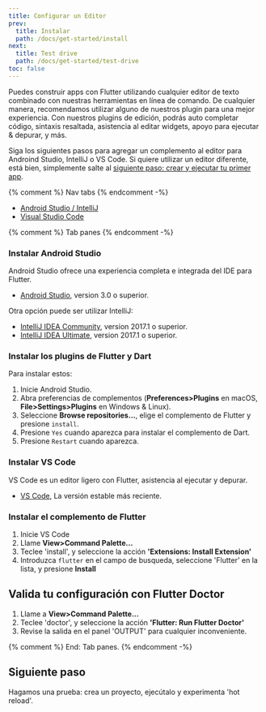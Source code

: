 ```yaml
---
title: Configurar un Editor
prev:
  title: Instalar
  path: /docs/get-started/install
next:
  title: Test drive
  path: /docs/get-started/test-drive
toc: false
---
```


Puedes construir apps con Flutter utilizando cualquier editor de texto combinado con nuestras
herramientas en línea de comando. De cualquier manera, recomendamos utilizar alguno de nuestros 
plugin para una mejor experiencia. Con nuestros plugins de edición, podrás auto completar código, 
sintaxis resaltada, asistencia al editar widgets, apoyo para ejecutar & depurar, y más. 

Siga los siguientes pasos para agregar un complemento al editor para Androind Studio, IntelliJ 
o VS Code. Si quiere utilizar un editor diferente, está bien, simplemente salte al 
[siguiente paso: crear y ejecutar tu primer app](/docs/get-started/test-drive).

{% comment %} Nav tabs {% endcomment -%}
<ul class="nav nav-tabs" id="editor-setup" role="tablist">
  <li class="nav-item">
    <a class="nav-link active" id="androidstudio-tab" href="#androidstudio" role="tab" aria-controls="androidstudio" aria-selected="true">Android Studio / IntelliJ</a>
  </li>
  <li class="nav-item">
    <a class="nav-link" id="vscode-tab" href="#vscode" role="tab" aria-controls="vscode" aria-selected="false">Visual Studio Code</a>
  </li>
</ul>

{% comment %} Tab panes {% endcomment -%}
<div class="tab-content">

<div class="tab-pane active" id="androidstudio" role="tabpanel" aria-labelledby="androidstudio-tab" markdown="1">

### Instalar Android Studio

Android Studio ofrece una experiencia completa e integrada del IDE para Flutter. 

   * [Android Studio]({{site.android-dev}}/studio/index.html), version 3.0 o superior.

Otra opción puede ser utilizar IntelliJ:

   * [IntelliJ IDEA Community](https://www.jetbrains.com/idea/download/), version 2017.1 o superior.
   * [IntelliJ IDEA Ultimate](https://www.jetbrains.com/idea/download/), version 2017.1 o superior.

### Instalar los plugins de Flutter y Dart

Para instalar estos:

   1. Inicie Android Studio.
   1. Abra preferencias de complementos (**Preferences>Plugins** en macOS,
      **File>Settings>Plugins** en Windows & Linux).
   1. Seleccione **Browse repositories…**,  elige el complemento de Flutter y presione
      `install`.
   1. Presione `Yes` cuando aparezca para instalar el complemento de Dart.
   1. Presione `Restart` cuando aparezca.

</div>
<div class="tab-pane" id="vscode" role="tabpanel" aria-labelledby="vscode-tab" markdown="1">

### Instalar VS Code

VS Code es un editor ligero con Flutter, asistencia al ejecutar y depurar.

  * [VS Code](https://code.visualstudio.com/), La versión estable más reciente.

### Instalar el complemento de Flutter 

  1. Inicie VS Code
  1. Llame **View>Command Palette...**
  1. Teclee 'install', y seleccione la acción **'Extensions: Install Extension'**
  1. Introduzca `flutter` en el campo de busqueda, seleccione 'Flutter' en la lista, 
     y presione **Install**

## Valida tu configuración con Flutter Doctor

  1. Llame a **View>Command Palette...**
  1. Teclee 'doctor', y seleccione la acción **'Flutter: Run Flutter Doctor'** 
  1. Revise la salida en el panel 'OUTPUT' para cualquier inconveniente.

</div>

</div>{% comment %} End: Tab panes. {% endcomment -%}

## Siguiente paso

Hagamos una prueba: crea un proyecto, ejecútalo y 
experimenta 'hot reload'.
